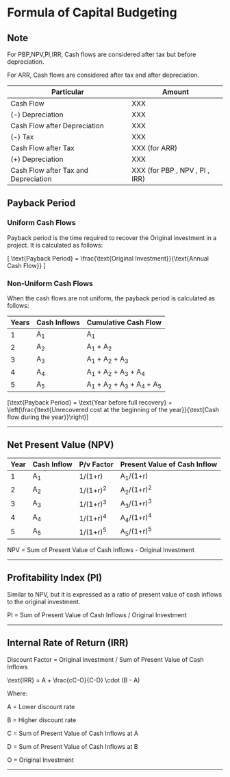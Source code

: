 # Formula of Capital Budgeting

## Note

For PBP,NPV,PI,IRR, Cash flows are considered after tax but before depreciation.

For ARR, Cash flows are considered after tax and after depreciation.

|Particular|Amount|
|---|---|
|Cash Flow|XXX|
|(-) Depreciation|XXX|
|Cash Flow after Depreciation|XXX|
|(-) Tax|XXX|
|Cash Flow after Tax|XXX (for ARR) |
|(+) Depreciation|XXX|
|Cash Flow after Tax and Depreciation|XXX (for PBP , NPV , PI , IRR)|


## Payback Period

### Uniform Cash Flows

Payback period is the time required to recover the Original investment in a project. It is calculated as follows:

\[
\text{Payback Period} = \frac{\text{Original Investment}}{\text{Annual Cash Flow}}
\]


### Non-Uniform Cash Flows

When the cash flows are not uniform, the payback period is calculated as follows:


|Years|Cash Inflows|Cumulative Cash Flow|
|---|---|---|
|1|A<sub>1</sub>|A<sub>1</sub>|
|2|A<sub>2</sub>|A<sub>1</sub> + A<sub>2</sub>|
|3|A<sub>3</sub>|A<sub>1</sub> + A<sub>2</sub> + A<sub>3</sub>|
|4|A<sub>4</sub>|A<sub>1</sub> + A<sub>2</sub> + A<sub>3</sub> + A<sub>4</sub>|
|5|A<sub>5</sub>|A<sub>1</sub> + A<sub>2</sub> + A<sub>3</sub> + A<sub>4</sub> + A<sub>5</sub>|


\[\text{Payback Period} = \text{Year before full recovery} + \left(\frac{\text{Unrecovered cost at the beginning of the year}}{\text{Cash flow during the year}}\right)\]

---

## Net Present Value (NPV)

|Year|Cash Inflow|P/v Factor|Present Value of Cash Inflow|
|---|---|---|--|
|1|A<sub>1</sub>|1/(1+r)|A<sub>1</sub>/(1+r)|
|2|A<sub>2</sub>|1/(1+r)<sup>2</sup>|A<sub>2</sub>/(1+r)<sup>2</sup>|
|3|A<sub>3</sub>|1/(1+r)<sup>3</sup>|A<sub>3</sub>/(1+r)<sup>3</sup>|
|4|A<sub>4</sub>|1/(1+r)<sup>4</sup>|A<sub>4</sub>/(1+r)<sup>4</sup>|
|5|A<sub>5</sub>|1/(1+r)<sup>5</sup>|A<sub>5</sub>/(1+r)<sup>5</sup>|

NPV = Sum of Present Value of Cash Inflows - Original Investment

---

## Profitability Index (PI)

Similar to NPV, but it is expressed as a ratio of present value of cash inflows to the original investment.

PI = Sum of Present Value of Cash Inflows / Original Investment

---

## Internal Rate of Return (IRR)

Discount Factor = Original Investment / Sum of Present Value of Cash Inflows

\text{IRR} = A + \frac{cC-O}{C-D} \cdot (B - A)

Where:

A = Lower discount rate

B = Higher discount rate

C = Sum of Present Value of Cash Inflows at A

D = Sum of Present Value of Cash Inflows at B

O = Original Investment

---     


